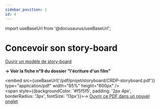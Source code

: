 ```yaml
---
sidebar_position: 1
id: 4
---
```


import useBaseUrl from '@docusaurus/useBaseUrl';

# Concevoir son story-board

[Ouvrir un modèle de story-board](https://docs.google.com/document/d/1bqn_6wlfkLjwS62H3WpDFQIu5nmZCn4GPoJWNDhIlE0/edit?usp=sharing)  

**→ Voir la fiche n°9 du dossier "l'écriture d'un film"**

<embed
  src={useBaseUrl('/pdf/projet/storyboard/CRDP-storyboard.pdf')}
  type="application/pdf"
  width="85%"
  height="600px"
/>
<br/>
<span style={{backgroundColor: '#f5f5f5', padding: '2px 4px', borderRadius: '3px', fontSize: '13px'}}>→ [Ouvrir ce PDF dans un nouvel onglet](/pdf/projet/storyboard/CRDP-storyboard.pdf)</span>